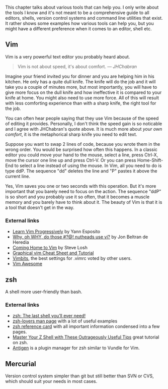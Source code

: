 This chapter talks about various tools that can help you. I only write about the tools I know and it's not meant to be a comprehensive guide to all editors, shells, version control systems and command line utilities that exist. It rather shows some examples how various tools can help you, but you might have a different preference when it comes to an editor, shell etc.

## Vim

Vim is a very powerful text editor you probably heard about.

> Vim is not about speed, it's about comfort. — *JHChabran*

Imagine your friend invited you for dinner and you are helping him in his kitchen. He only has a quite dull knife. The knife will do the job and it will take you a couple of minutes more, but most importantly, you will have to give more focus on the dull knife and how ineffective it is compared to your knife at home. You might also need to use more force. All of this will result with less comforting experience than with a sharp knife, the right tool for the job.

You can often hear people saying that they use Vim because of the speed of editing it provides. Personally, I don't think the speed gain is so noticable and I agree with JHChabran's quote above. It is much more about *your own comfort*, it is the metaphorical sharp knife you need to edit text.

Suppose you want to swap 2 lines of code, because you wrote them in the wrong order. You would be surprised how often this happens. In a classic editor you could move your hand to the mouse, select a line, press Ctrl-X, move the cursor one line up and press Ctrl-V. Or you can press Home-Shift-End to select a line instead of using the mouse. In Vim, all you need to do is type ddP. The sequence "dd" deletes the line and "P" pastes it above the current line.

Yes, Vim saves you one or two seconds with this operation. But it's more important that you barely need to focus on the action. The sequence "ddP" is so short and you probably use it so often, that it becomes a muscle memory and you barely have to think about it. The beauty of Vim is that it is a tool that doesn't get in the way.

### External links
* [Learn Vim Progressively](http://yannesposito.com/Scratch/en/blog/Learn-Vim-Progressively/) by Yann Esposito
* [Why, oh WHY, do those #?@! nutheads use vi?](http://www.viemu.com/a-why-vi-vim.html) by Jon Beltran de Heredia
* [Coming Home to Vim](http://stevelosh.com/blog/2010/09/coming-home-to-vim/) by Steve Losh
* [Graphical vim Cheat Sheet and Tutorial](http://www.viemu.com/a_vi_vim_graphical_cheat_sheet_tutorial.html)
* [Vimbits](http://vimbits.com/bits?sort=top), the best settings for .vimrc voted by other users.
* [Vim Awesome](http://vimawesome.com/)

## zsh
A shell more user-friendly than bash.


### External links

* [zsh: The last shell you’ll ever need!](http://friedcpu.wordpress.com/2007/07/24/zsh-the-last-shell-youll-ever-need/)
* [zsh-lovers man page](http://grml.org/zsh/zsh-lovers.html) with a lot of useful examples
* [zsh reference card](http://www.bash2zsh.com/zsh_refcard/refcard.pdf) with all important information condensed into a few pages.
* [Master Your Z Shell with These Outrageously Useful Tips](http://reasoniamhere.com/2014/01/11/outrageously-useful-tips-to-master-your-z-shell/) great tutorial on zsh.
* [Antigen](https://github.com/zsh-users/antigen) is a plugin manager for zsh similar to Vundle for Vim.

## Mercurial
Version control system simpler than git but still better than SVN or CVS, which should suit your needs in most cases.
